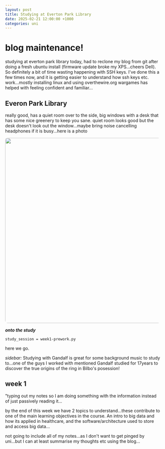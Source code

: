 ```yaml
---
layout: post
title: Studying at Everton Park Library
date: 2025-02-21 12:00:00 +1000
categories: uni
---
```


# blog maintenance!
studying at everton park library today, 
had to reclone my blog from git after doing a fresh ubuntu install (firmware update broke my XPS...cheers Dell). So definitely a bit of time wasting happening with SSH keys. I've done this a few times now, and it is getting easier to understand how ssh keys etc. work...mostly installing linux and using overthewire.org wargames has helped with feeling confident and familiar...

## Everon Park Library
really good, has a quiet room over to the side, big windows with a desk that has some nice greenery to keep you sane. quiet room looks good but the desk doesn't look out the window...maybe bring noise cancelling headphones if it is busy...here is a photo

<img src="https://walkertetrisranger.github.io/my-blog/assets/images/eplibrary.jpg" width="600" style="border-radius: 8px;">

***onto the study***

`study_session = week1-prework.py`

here we go. 

*sidebar:* Studying with Gandalf is great for some background music to study to...one of the guys I worked with mentioned Gandalf studied for 17years to discover the true origins of the ring in Bilbo's posession! 

## week 1
"typing out my notes so I am doing something with the information instead of just passively reading it...

by the end of this week we have 2 topics to understand...these contribute to one of the main learning objectives in the course. An intro to big data and how its applied in healthcare, and the software/architecture used to store and access big data...  
  
  
not going to include all of my notes...as I don't want to get pinged by uni...but I can at least summarise my thoughts etc using the blog...  




